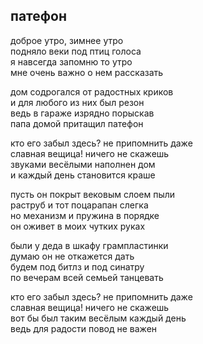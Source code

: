 ## патефон

доброе утро, зимнее утро  
подняло веки под птиц голоса  
я навсегда запомню то утро  
мне очень важно о нем рассказать  

дом содрогался от радостных криков  
и для любого из них был резон  
ведь в гараже изрядно порыскав  
папа домой притащил патефон  

кто его забыл здесь? не припомнить даже  
славная вещица! ничего не скажешь  
звуками весёлыми наполнен дом  
и каждый день становится краше  

пусть он покрыт вековым слоем пыли  
раструб и тот поцарапан слегка  
но механизм и пружина в порядке  
он оживет в моих чутких руках  

были у деда в шкафу грампластинки  
думаю он не откажется дать  
будем под битлз и под синатру  
по вечерам всей семьей танцевать  

кто его забыл здесь? не припомнить даже  
славная вещица! ничего не скажешь  
вот бы был таким весёлым каждый день  
ведь для радости повод не важен  
